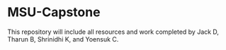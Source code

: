 # MSU-Capstone

This repository will include all resources and work completed by Jack D, Tharun B, Shrinidhi K, and Yoensuk C.
